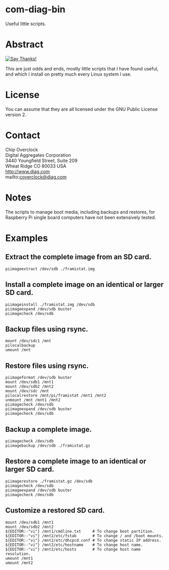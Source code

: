 com-diag-bin
============

Useful little scripts.

# Abstract

[![Say Thanks!](https://img.shields.io/badge/Say%20Thanks-!-1EAEDB.svg)](https://saythanks.io/to/coverclock)

This are just odds and ends, mostly little scripts that I have found useful,
and which I install on pretty much every Linux system I use.

# License

You can assume that they are all licensed under the GNU Public
License version 2.

# Contact

Chip Overclock    
Digital Aggregates Corporation    
3440 Youngfield Street, Suite 209    
Wheat Ridge CO 80033 USA    
http://www.diag.com    
mailto:coverclock@diag.com    

# Notes

The scripts to manage boot media, including backups and restores, for
Raspberry Pi single board computers have not been extensively tested.

# Examples

## Extract the complete image from an SD card.

    piimageextract /dev/sdb ./framistat.img

## Install a complete image on an identical or larger SD card.

    piimageinstall ./framistat.img /dev/sdb
    piimageexpand /dev/sdb buster
    piimagecheck /dev/sdb

## Backup files using rsync.

    mount /dev/sdc1 /mnt
    pilocalbackup
    umount /mnt

## Restore files using rsync.

    piimageformat /dev/sdb buster
    mount /dev/sdb1 /mnt1
    mount /dev/sdb2 /mnt2
    mount /dev/sdc /mnt
    pilocalrestore /mnt/pi/framistat /mnt1 /mnt2
    unmount /mnt /mnt1 /mnt2
    piimagecheck /dev/sdb
    piimageexpand /dev/sdb buster
    piimagecheck /dev/sdb

## Backup a complete image.

    piimagecheck /dev/sdb
    piimagebackup /dev/sdb ./framistat.gz

## Restore a complete image to an identical or larger SD card.

    piimagerestore ./framistat.gz /dev/sdb
    piimagecheck /dev/sdb
    piimageexpand /dev/sdb buster
    piimagecheck /dev/sdb

## Customize a restored SD card.

    mount /dev/sdb1 /mnt1
    mount /dev/sdb2 /mnt2
    ${EDITOR:-"vi"} /mnt1/cmdline.txt     # To change boot partition.
    ${EDITOR:-"vi"} /mnt2/etc/fstab       # To change / and /boot mounts.
    ${EDITOR:-"vi"} /mnt2/etc/dhcpcd.conf # To change static IP address.
    ${EDITOR:-"vi"} /mnt2/etc/hostname    # To change host name.
    ${EDITOR:-"vi"} /mnt2/etc/hosts       # To change host name resolution.
    umount /mnt1
    umount /mnt2

